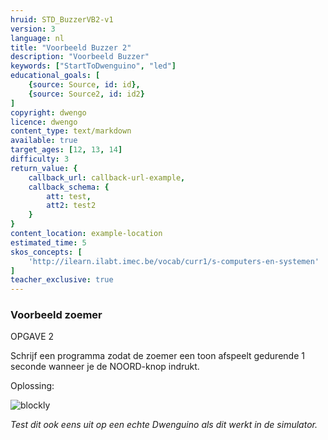 ```yaml
---
hruid: STD_BuzzerVB2-v1
version: 3
language: nl
title: "Voorbeeld Buzzer 2"
description: "Voorbeeld Buzzer"
keywords: ["StartToDwenguino", "led"]
educational_goals: [
    {source: Source, id: id}, 
    {source: Source2, id: id2}
]
copyright: dwengo
licence: dwengo
content_type: text/markdown
available: true
target_ages: [12, 13, 14]
difficulty: 3
return_value: {
    callback_url: callback-url-example,
    callback_schema: {
        att: test,
        att2: test2
    }
}
content_location: example-location
estimated_time: 5
skos_concepts: [
    'http://ilearn.ilabt.imec.be/vocab/curr1/s-computers-en-systemen'
]
teacher_exclusive: true
---
```

### Voorbeeld zoemer
OPGAVE 2 

Schrijf een programma zodat de zoemer een toon afspeelt gedurende 1 seconde wanneer je de NOORD-knop indrukt.  


Oplossing:

![blockly](@learning-object/STD_Buzzer2-v1/nl/3)

*Test dit ook eens uit op een echte Dwenguino als dit werkt in de simulator.*